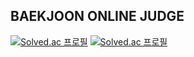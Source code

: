 
## BAEKJOON ONLINE JUDGE

[![Solved.ac
프로필](http://mazassumnida.wtf/api/generate_badge?boj=sobaek2000)](https://solved.ac/sobaek2000)
[![Solved.ac
프로필](http://mazassumnida.wtf/api/mini/generate_badge?boj=sobaek2000)](https://solved.ac/sobaek2000)
